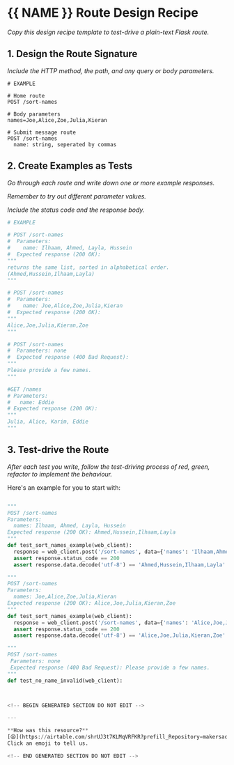 # {{ NAME }} Route Design Recipe

_Copy this design recipe template to test-drive a plain-text Flask route._

## 1. Design the Route Signature

_Include the HTTP method, the path, and any query or body parameters._

```
# EXAMPLE

# Home route
POST /sort-names

# Body parameters 
names=Joe,Alice,Zoe,Julia,Kieran

# Submit message route
POST /sort-names
  name: string, seperated by commas
```

## 2. Create Examples as Tests

_Go through each route and write down one or more example responses._

_Remember to try out different parameter values._

_Include the status code and the response body._

```python
# EXAMPLE

# POST /sort-names
#  Parameters:
#    name: Ilhaam, Ahmed, Layla, Hussein
#  Expected response (200 OK):
"""
returns the same list, sorted in alphabetical order.
(Ahmed,Hussein,Ilhaam,Layla)
"""

# POST /sort-names
#  Parameters:
#    name: Joe,Alice,Zoe,Julia,Kieran
#  Expected response (200 OK):
"""
Alice,Joe,Julia,Kieran,Zoe
"""

# POST /sort-names
#  Parameters: none
#  Expected response (400 Bad Request):
"""
Please provide a few names.
"""

#GET /names
# Parameters:
#   name: Eddie
# Expected response (200 OK):
"""
Julia, Alice, Karim, Eddie
"""

```

## 3. Test-drive the Route

_After each test you write, follow the test-driving process of red, green, refactor to implement the behaviour._

Here's an example for you to start with:

```python

"""
POST /sort-names
Parameters:
  names: Ilhaam, Ahmed, Layla, Hussein
Expected response (200 OK): Ahmed,Hussein,Ilhaam,Layla
"""
def test_sort_names_example(web_client):
  response = web_client.post('/sort-names', data={'names': 'Ilhaam,Ahmed,Layla,Hussein'})
  assert response.status_code == 200
  assert response.data.decode('utf-8') == 'Ahmed,Hussein,Ilhaam,Layla'

"""
POST /sort-names
Parameters:
  names: Joe,Alice,Zoe,Julia,Kieran
Expected response (200 OK): Alice,Joe,Julia,Kieran,Zoe
"""
def test_sort_names_example(web_client):
  response = web_client.post('/sort-names', data={'names': 'Alice,Joe,Julia,Kieran,Zoe'})
  assert response.status_code == 200
  assert response.data.decode('utf-8') == 'Alice,Joe,Julia,Kieran,Zoe'

"""
POST /sort-names
 Parameters: none
 Expected response (400 Bad Request): Please provide a few names.
"""
def test_no_name_invalid(web_client):



<!-- BEGIN GENERATED SECTION DO NOT EDIT -->

---

**How was this resource?**  
[😫](https://airtable.com/shrUJ3t7KLMqVRFKR?prefill_Repository=makersacademy%2Fweb-applications-in-python&prefill_File=resources%2Fplain_route_recipe_template.md&prefill_Sentiment=😫) [😕](https://airtable.com/shrUJ3t7KLMqVRFKR?prefill_Repository=makersacademy%2Fweb-applications-in-python&prefill_File=resources%2Fplain_route_recipe_template.md&prefill_Sentiment=😕) [😐](https://airtable.com/shrUJ3t7KLMqVRFKR?prefill_Repository=makersacademy%2Fweb-applications-in-python&prefill_File=resources%2Fplain_route_recipe_template.md&prefill_Sentiment=😐) [🙂](https://airtable.com/shrUJ3t7KLMqVRFKR?prefill_Repository=makersacademy%2Fweb-applications-in-python&prefill_File=resources%2Fplain_route_recipe_template.md&prefill_Sentiment=🙂) [😀](https://airtable.com/shrUJ3t7KLMqVRFKR?prefill_Repository=makersacademy%2Fweb-applications-in-python&prefill_File=resources%2Fplain_route_recipe_template.md&prefill_Sentiment=😀)  
Click an emoji to tell us.

<!-- END GENERATED SECTION DO NOT EDIT -->
